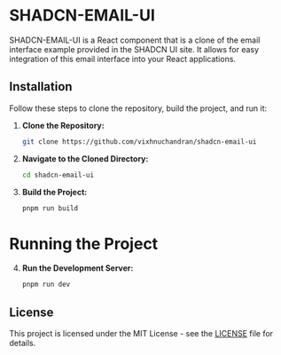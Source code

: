 # SHADCN-EMAIL-UI

SHADCN-EMAIL-UI is a React component that is a clone of the email interface example provided in the SHADCN UI site. It allows for easy integration of this email interface into your React applications.

## Installation

Follow these steps to clone the repository, build the project, and run it:

1. **Clone the Repository:**

    ```bash
    git clone https://github.com/vixhnuchandran/shadcn-email-ui
    ```

2. **Navigate to the Cloned Directory:**

    ```bash
    cd shadcn-email-ui
    ```

3. **Build the Project:**

    ```bash
    pnpm run build
    ```

# Running the Project

4. **Run the Development Server:**
    ```bash
    pnpm run dev
    ```

## License

This project is licensed under the MIT License - see the [LICENSE](LICENSE) file for details.
